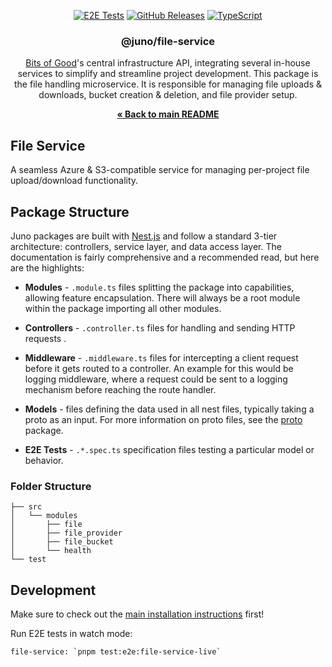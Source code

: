 <div align="center">
  
  <a href="">![E2E Tests](https://img.shields.io/github/actions/workflow/status/GTBitsOfGood/juno/e2e-tests.yml?style=for-the-badge)</a> 
  <a href="">![GitHub Releases](https://img.shields.io/github/v/release/GTBitsOfGood/juno?include_prereleases&style=for-the-badge)</a>
  <a href="">![TypeScript](https://img.shields.io/badge/typescript-%23007ACC.svg?style=for-the-badge&logo=typescript&logoColor=white)</a>
  
</div>
  
<h3 align="center">
  @juno/file-service
</h3>

<div align="center">
  
[Bits of Good](https://bitsofgood.org/)'s central infrastructure API, integrating several in-house services to simplify and streamline project development. This package is the file handling microservice. It is responsible for managing file uploads & downloads, bucket creation & deletion, and file provider setup.

<a href="https://github.com/GTBitsOfGood/juno"><strong>« Back to main README</strong></a>

</div>

## File Service

A seamless Azure & S3-compatible service for managing per-project file upload/download functionality.

## Package Structure

Juno packages are built with [Nest.js](https://docs.nestjs.com/) and follow a standard 3-tier architecture: controllers, service layer, and data access layer. The documentation is fairly comprehensive and a recommended read, but here are the highlights:

- **Modules** - `.module.ts` files splitting the package into capabilities, allowing feature encapsulation. There will always be a root module within the package importing all other modules.

- **Controllers** - `.controller.ts` files for handling and sending HTTP requests .

- **Middleware** - `.middleware.ts` files for intercepting a client request before it gets routed to a controller. An example for this would be logging middleware, where a request could be sent to a logging mechanism before reaching the route handler.

- **Models** - files defining the data used in all nest files, typically taking a proto as an input. For more information on proto files, see the [proto](https://github.com/GTBitsOfGood/juno/tree/ryder/documentation-overhaul/packages/proto) package.

- **E2E Tests** - `.*.spec.ts` specification files testing a particular model or behavior.

### Folder Structure

```
├── src
│   └── modules
│       ├── file
│       ├── file_provider
│       ├── file_bucket
│       └── health
└── test
```

## Development

Make sure to check out the [main installation instructions](https://github.com/GTBitsOfGood/juno/tree/ryder/documentation-overhaul) first!

Run E2E tests in watch mode:

```
file-service: `pnpm test:e2e:file-service-live`
```
